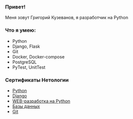 ### Привет!

Меня зовут Григорий Кузеванов, я разработчик на Python

### Что я умею:

- Python
- Django, Flask
- Git
- Docker, Docker-compose
- PostgreSQL
- PyTest, UnitTest

### Сертификаты Нетологии

- [Python](https://github.com/GrigoriyKuzevanov/GrigoriyKuzevanov/blob/main/certificates/7%20Курс.pdf)
- [Django](https://github.com/GrigoriyKuzevanov/GrigoriyKuzevanov/blob/main/certificates/5%20Django.pdf)
- [WEB-разработка на Python](https://github.com/GrigoriyKuzevanov/GrigoriyKuzevanov/blob/main/certificates/6%20Python%20в%20вэб-разработке.pdf)
- [Базы данных](https://github.com/GrigoriyKuzevanov/GrigoriyKuzevanov/blob/main/certificates/3%20Базы%20данных.pdf)
- [Git](https://github.com/GrigoriyKuzevanov/GrigoriyKuzevanov/blob/main/certificates/2%20GIt.pdf)
